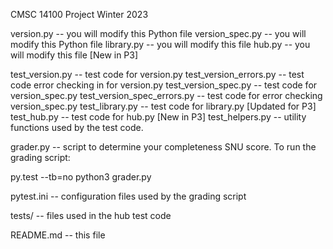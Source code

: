 CMSC 14100
Project
Winter 2023

version.py -- you will modify this Python file
version_spec.py -- you will modify this Python file
library.py -- you will modify this file
hub.py -- you will modify this file [New in P3]

test_version.py -- test code for version.py
test_version_errors.py -- test code error checking in for version.py
test_version_spec.py -- test code for version_spec.py
test_version_spec_errors.py -- test code for error checking version_spec.py
test_library.py -- test code for library.py [Updated for P3]
test_hub.py -- test code for hub.py [New in P3]
test_helpers.py -- utility functions used by the test code.

grader.py -- script to determine your completeness SNU score.  To run
the grading script:

   py.test --tb=no
   python3 grader.py

pytest.ini -- configuration files used by the grading script

tests/ -- files used in the hub test code

README.md -- this file
